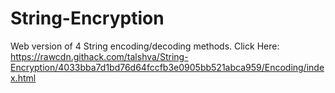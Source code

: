# String-Encryption
Web version of 4 String encoding/decoding methods.
Click Here: https://rawcdn.githack.com/talshva/String-Encryption/4033bba7d1bd76d64fccfb3e0905bb521abca959/Encoding/index.html
